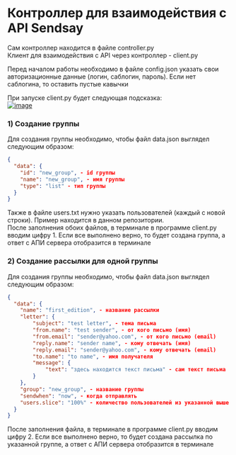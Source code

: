 # Контроллер для взаимодействия с API Sendsay

Сам контроллер находится в файле controller.py  
Клиент для взаимодействия с API через контроллер - client.py  
  
Перед началом работы необходимо в файле config.json указать свои авторизационные данные (логин, саблогин, пароль). Если нет саблогина, то оставить пустые кавычки   
  
При запуске client.py будет следующая подсказка:  
<a href="https://imgbb.com/"><img src="https://i.ibb.co/qkM8FCs/image.png" alt="image" border="0"></a>  
  
### 1) Создание группы  
Для создания группы необходимо, чтобы файл data.json выглядел следующим образом:  
```json
{
  "data": {
    "id": "new_group", - id группы
    "name": "new_group", - имя группы
    "type": "list" - тип группы
  }
}
```
Также в файле users.txt нужно указать пользователей (каждый с новой строки). Пример находится в данном репозитории.  
После заполнения обоих файлов, в терминале в программе client.py вводим цифру 1. Если все выполнено верно, то будет создана группа, а ответ с АПИ сервера отобразится в терминале  
  
### 2) Создание рассылки для одной группы
Для создания группы необходимо, чтобы файл data.json выглядел следующим образом:
```json
{
  "data": {
    "name": "first_edition", - название рассылки
    "letter": {
        "subject": "test letter", - тема письма
        "from.name": "test sender", - от кого письмо (имя)
        "from.email": "sender@yahoo.com", - от кого письмо (email)
        "reply.name": "sender name", - кому отвечать (имя)
        "reply.email": "sender@yahoo.com", - кому отвечать (email)
        "to.name": "to name", - имя получателя
        "message": {
            "text": "здесь находится текст письма" - сам текст письма
        }
    },
    "group": "new_group", - название группы
    "sendwhen": "now", - когда отправлять
    "users.slice": "100%" - количество пользователей из указанной выше группы, которое охватывает рассылка
  }
}
```
После заполнения файла, в терминале в программе client.py вводим цифру 2. Если все выполнено верно, то будет создана рассылка по указанной группе, а ответ с АПИ сервера отобразится в терминале  
